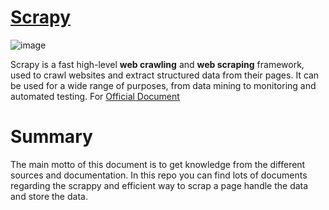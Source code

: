 # [Scrapy](https://docs.scrapy.org/en/latest/#scrapy-version-documentation)
![image](https://github.com/Antony-M1/scrapy/assets/96291963/05164721-af67-4e3f-92a4-605b725dd117)

Scrapy is a fast high-level **web crawling** and **web scraping** framework, used to crawl websites and extract structured data from their pages. It can be used for a wide range of purposes, from data mining to monitoring and automated testing. For [Official Document](https://docs.scrapy.org/en/latest/#scrapy-version-documentation)

# Summary
The main motto of this document is to get knowledge from the different sources and documentation. In this repo you can find lots of documents regarding the scrappy and efficient way to scrap a page handle the data and store the data.


